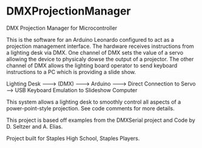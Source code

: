 DMXProjectionManager
====================

DMX Projection Manager for Microcontroller

This is the software for an Arduino Leonardo configured to act as a projection management interface. The hardware receives instructions from a lighting desk via DMX. One channel of DMX sets the value of a servo allowing the device to physicaly dowse the output of a projector. The other channel of DMX allows the lighting board operator to send keyboard instructions to a PC which is providing a slide show. 

Lighting Desk ---> (DMX) ---> Arduino ---> Direct Connection to Servo
                                      \--> USB Keyboard Emulation to Slideshow Computer
                                      
This system allows a lighting desk to smoothly control all aspects of a power-point-style projection. See code comments for more details.

This project is based off examples from the DMXSerial project and Code by D. Seltzer and A. Elias.

Project built for Staples High School, Staples Players.
